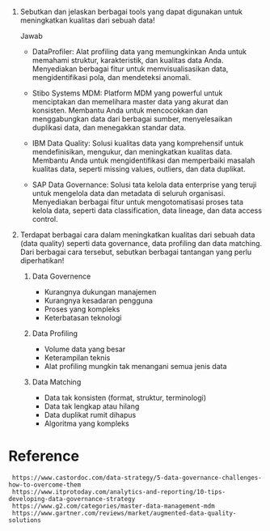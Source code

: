 1. Sebutkan dan jelaskan berbagai tools yang dapat digunakan untuk meningkatkan kualitas dari sebuah data!

    Jawab

    - DataProfiler: Alat profiling data yang memungkinkan Anda untuk memahami struktur, karakteristik, dan kualitas data Anda. Menyediakan berbagai fitur untuk memvisualisasikan data, mengidentifikasi pola, dan mendeteksi anomali.

    - Stibo Systems MDM: Platform MDM yang powerful untuk menciptakan dan memelihara master data yang akurat dan konsisten. Membantu Anda untuk mencocokkan dan menggabungkan data dari berbagai sumber, menyelesaikan duplikasi data, dan menegakkan standar data.

    - IBM Data Quality: Solusi kualitas data yang komprehensif untuk mendefinisikan, mengukur, dan meningkatkan kualitas data. Membantu Anda untuk mengidentifikasi dan memperbaiki masalah kualitas data, seperti missing values, outliers, dan data duplikat.

    - SAP Data Governance: Solusi tata kelola data enterprise yang teruji untuk mengelola data dan metadata di seluruh organisasi. Menyediakan berbagai fitur untuk mengotomatisasi proses tata kelola data, seperti data classification, data lineage, dan data access control.


2. Terdapat berbagai cara dalam meningkatkan kualitas dari sebuah data (data quality) seperti data governance, data profiling dan data matching. Dari berbagai cara tersebut, sebutkan berbagai tantangan yang perlu diperhatikan!

    1. Data Governence
        - Kurangnya dukungan manajemen
        - Kurangnya kesadaran pengguna
        - Proses yang kompleks
        - Keterbatasan teknologi

    2. Data Profiling
        - Volume data yang besar
        - Keterampilan teknis
        - Alat profiling mungkin tak menangani semua jenis data
    
    3. Data Matching
        - Data tak konsisten (format, struktur, terminologi)
        - Data tak lengkap atau hilang
        - Data duplikat rumit dihapus
        - Algoritma yang kompleks

# Reference
     https://www.castordoc.com/data-strategy/5-data-governance-challenges-how-to-overcome-them
     https://www.itprotoday.com/analytics-and-reporting/10-tips-developing-data-governance-strategy
     https://www.g2.com/categories/master-data-management-mdm
     https://www.gartner.com/reviews/market/augmented-data-quality-solutions